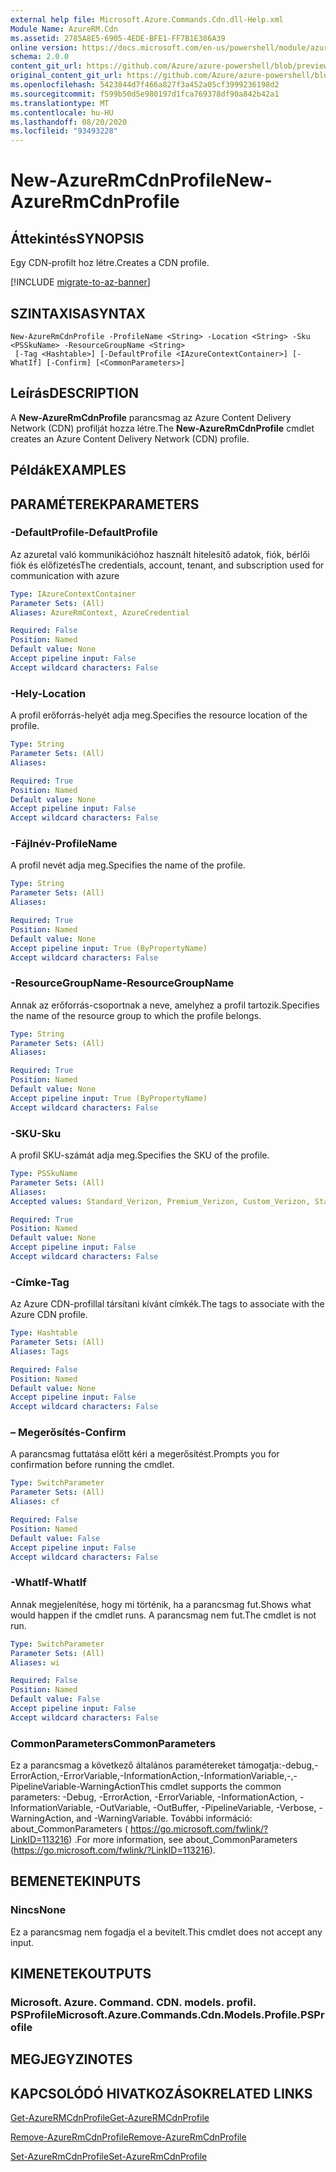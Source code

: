 ```yaml
---
external help file: Microsoft.Azure.Commands.Cdn.dll-Help.xml
Module Name: AzureRM.Cdn
ms.assetid: 2785A8E5-6905-4EDE-BFE1-FF7B1E386A39
online version: https://docs.microsoft.com/en-us/powershell/module/azurerm.cdn/new-azurermcdnprofile
schema: 2.0.0
content_git_url: https://github.com/Azure/azure-powershell/blob/preview/src/ResourceManager/Cdn/Commands.Cdn/help/New-AzureRmCdnProfile.md
original_content_git_url: https://github.com/Azure/azure-powershell/blob/preview/src/ResourceManager/Cdn/Commands.Cdn/help/New-AzureRmCdnProfile.md
ms.openlocfilehash: 5423844d7f466a827f3a452a05cf3999236198d2
ms.sourcegitcommit: f599b50d5e980197d1fca769378df90a842b42a1
ms.translationtype: MT
ms.contentlocale: hu-HU
ms.lasthandoff: 08/20/2020
ms.locfileid: "93493228"
---
```

# <span data-ttu-id="5b6b7-101">New-AzureRmCdnProfile</span><span class="sxs-lookup"><span data-stu-id="5b6b7-101">New-AzureRmCdnProfile</span></span>

## <span data-ttu-id="5b6b7-102">Áttekintés</span><span class="sxs-lookup"><span data-stu-id="5b6b7-102">SYNOPSIS</span></span>
<span data-ttu-id="5b6b7-103">Egy CDN-profilt hoz létre.</span><span class="sxs-lookup"><span data-stu-id="5b6b7-103">Creates a CDN profile.</span></span>

[!INCLUDE [migrate-to-az-banner](../../includes/migrate-to-az-banner.md)]

## <span data-ttu-id="5b6b7-104">SZINTAXISA</span><span class="sxs-lookup"><span data-stu-id="5b6b7-104">SYNTAX</span></span>

```
New-AzureRmCdnProfile -ProfileName <String> -Location <String> -Sku <PSSkuName> -ResourceGroupName <String>
 [-Tag <Hashtable>] [-DefaultProfile <IAzureContextContainer>] [-WhatIf] [-Confirm] [<CommonParameters>]
```

## <span data-ttu-id="5b6b7-105">Leírás</span><span class="sxs-lookup"><span data-stu-id="5b6b7-105">DESCRIPTION</span></span>
<span data-ttu-id="5b6b7-106">A **New-AzureRmCdnProfile** parancsmag az Azure Content Delivery Network (CDN) profilját hozza létre.</span><span class="sxs-lookup"><span data-stu-id="5b6b7-106">The **New-AzureRmCdnProfile** cmdlet creates an Azure Content Delivery Network (CDN) profile.</span></span>

## <span data-ttu-id="5b6b7-107">Példák</span><span class="sxs-lookup"><span data-stu-id="5b6b7-107">EXAMPLES</span></span>

## <span data-ttu-id="5b6b7-108">PARAMÉTEREK</span><span class="sxs-lookup"><span data-stu-id="5b6b7-108">PARAMETERS</span></span>

### <span data-ttu-id="5b6b7-109">-DefaultProfile</span><span class="sxs-lookup"><span data-stu-id="5b6b7-109">-DefaultProfile</span></span>
<span data-ttu-id="5b6b7-110">Az azuretal való kommunikációhoz használt hitelesítő adatok, fiók, bérlői fiók és előfizetés</span><span class="sxs-lookup"><span data-stu-id="5b6b7-110">The credentials, account, tenant, and subscription used for communication with azure</span></span>

```yaml
Type: IAzureContextContainer
Parameter Sets: (All)
Aliases: AzureRmContext, AzureCredential

Required: False
Position: Named
Default value: None
Accept pipeline input: False
Accept wildcard characters: False
```

### <span data-ttu-id="5b6b7-111">-Hely</span><span class="sxs-lookup"><span data-stu-id="5b6b7-111">-Location</span></span>
<span data-ttu-id="5b6b7-112">A profil erőforrás-helyét adja meg.</span><span class="sxs-lookup"><span data-stu-id="5b6b7-112">Specifies the resource location of the profile.</span></span>

```yaml
Type: String
Parameter Sets: (All)
Aliases:

Required: True
Position: Named
Default value: None
Accept pipeline input: False
Accept wildcard characters: False
```

### <span data-ttu-id="5b6b7-113">-Fájlnév</span><span class="sxs-lookup"><span data-stu-id="5b6b7-113">-ProfileName</span></span>
<span data-ttu-id="5b6b7-114">A profil nevét adja meg.</span><span class="sxs-lookup"><span data-stu-id="5b6b7-114">Specifies the name of the profile.</span></span>

```yaml
Type: String
Parameter Sets: (All)
Aliases:

Required: True
Position: Named
Default value: None
Accept pipeline input: True (ByPropertyName)
Accept wildcard characters: False
```

### <span data-ttu-id="5b6b7-115">-ResourceGroupName</span><span class="sxs-lookup"><span data-stu-id="5b6b7-115">-ResourceGroupName</span></span>
<span data-ttu-id="5b6b7-116">Annak az erőforrás-csoportnak a neve, amelyhez a profil tartozik.</span><span class="sxs-lookup"><span data-stu-id="5b6b7-116">Specifies the name of the resource group to which the profile belongs.</span></span>

```yaml
Type: String
Parameter Sets: (All)
Aliases:

Required: True
Position: Named
Default value: None
Accept pipeline input: True (ByPropertyName)
Accept wildcard characters: False
```

### <span data-ttu-id="5b6b7-117">-SKU</span><span class="sxs-lookup"><span data-stu-id="5b6b7-117">-Sku</span></span>
<span data-ttu-id="5b6b7-118">A profil SKU-számát adja meg.</span><span class="sxs-lookup"><span data-stu-id="5b6b7-118">Specifies the SKU of the profile.</span></span>

```yaml
Type: PSSkuName
Parameter Sets: (All)
Aliases:
Accepted values: Standard_Verizon, Premium_Verizon, Custom_Verizon, Standard_Akamai, Standard_ChinaCdn

Required: True
Position: Named
Default value: None
Accept pipeline input: False
Accept wildcard characters: False
```

### <span data-ttu-id="5b6b7-119">-Címke</span><span class="sxs-lookup"><span data-stu-id="5b6b7-119">-Tag</span></span>
<span data-ttu-id="5b6b7-120">Az Azure CDN-profillal társítani kívánt címkék.</span><span class="sxs-lookup"><span data-stu-id="5b6b7-120">The tags to associate with the Azure CDN profile.</span></span>

```yaml
Type: Hashtable
Parameter Sets: (All)
Aliases: Tags

Required: False
Position: Named
Default value: None
Accept pipeline input: False
Accept wildcard characters: False
```

### <span data-ttu-id="5b6b7-121">– Megerősítés</span><span class="sxs-lookup"><span data-stu-id="5b6b7-121">-Confirm</span></span>
<span data-ttu-id="5b6b7-122">A parancsmag futtatása előtt kéri a megerősítést.</span><span class="sxs-lookup"><span data-stu-id="5b6b7-122">Prompts you for confirmation before running the cmdlet.</span></span>

```yaml
Type: SwitchParameter
Parameter Sets: (All)
Aliases: cf

Required: False
Position: Named
Default value: False
Accept pipeline input: False
Accept wildcard characters: False
```

### <span data-ttu-id="5b6b7-123">-WhatIf</span><span class="sxs-lookup"><span data-stu-id="5b6b7-123">-WhatIf</span></span>
<span data-ttu-id="5b6b7-124">Annak megjelenítése, hogy mi történik, ha a parancsmag fut.</span><span class="sxs-lookup"><span data-stu-id="5b6b7-124">Shows what would happen if the cmdlet runs.</span></span>
<span data-ttu-id="5b6b7-125">A parancsmag nem fut.</span><span class="sxs-lookup"><span data-stu-id="5b6b7-125">The cmdlet is not run.</span></span>

```yaml
Type: SwitchParameter
Parameter Sets: (All)
Aliases: wi

Required: False
Position: Named
Default value: False
Accept pipeline input: False
Accept wildcard characters: False
```

### <span data-ttu-id="5b6b7-126">CommonParameters</span><span class="sxs-lookup"><span data-stu-id="5b6b7-126">CommonParameters</span></span>
<span data-ttu-id="5b6b7-127">Ez a parancsmag a következő általános paramétereket támogatja:-debug,-ErrorAction,-ErrorVariable,-InformationAction,-InformationVariable,-,-PipelineVariable-WarningAction</span><span class="sxs-lookup"><span data-stu-id="5b6b7-127">This cmdlet supports the common parameters: -Debug, -ErrorAction, -ErrorVariable, -InformationAction, -InformationVariable, -OutVariable, -OutBuffer, -PipelineVariable, -Verbose, -WarningAction, and -WarningVariable.</span></span> <span data-ttu-id="5b6b7-128">További információ: about_CommonParameters ( https://go.microsoft.com/fwlink/?LinkID=113216) .</span><span class="sxs-lookup"><span data-stu-id="5b6b7-128">For more information, see about_CommonParameters (https://go.microsoft.com/fwlink/?LinkID=113216).</span></span>

## <span data-ttu-id="5b6b7-129">BEMENETEK</span><span class="sxs-lookup"><span data-stu-id="5b6b7-129">INPUTS</span></span>

### <span data-ttu-id="5b6b7-130">Nincs</span><span class="sxs-lookup"><span data-stu-id="5b6b7-130">None</span></span>
<span data-ttu-id="5b6b7-131">Ez a parancsmag nem fogadja el a bevitelt.</span><span class="sxs-lookup"><span data-stu-id="5b6b7-131">This cmdlet does not accept any input.</span></span>

## <span data-ttu-id="5b6b7-132">KIMENETEK</span><span class="sxs-lookup"><span data-stu-id="5b6b7-132">OUTPUTS</span></span>

### <span data-ttu-id="5b6b7-133">Microsoft. Azure. Command. CDN. models. profil. PSProfile</span><span class="sxs-lookup"><span data-stu-id="5b6b7-133">Microsoft.Azure.Commands.Cdn.Models.Profile.PSProfile</span></span>

## <span data-ttu-id="5b6b7-134">MEGJEGYZI</span><span class="sxs-lookup"><span data-stu-id="5b6b7-134">NOTES</span></span>

## <span data-ttu-id="5b6b7-135">KAPCSOLÓDÓ HIVATKOZÁSOK</span><span class="sxs-lookup"><span data-stu-id="5b6b7-135">RELATED LINKS</span></span>

[<span data-ttu-id="5b6b7-136">Get-AzureRMCdnProfile</span><span class="sxs-lookup"><span data-stu-id="5b6b7-136">Get-AzureRMCdnProfile</span></span>](./Get-AzureRMCdnProfile.md)

[<span data-ttu-id="5b6b7-137">Remove-AzureRmCdnProfile</span><span class="sxs-lookup"><span data-stu-id="5b6b7-137">Remove-AzureRmCdnProfile</span></span>](./Remove-AzureRmCdnProfile.md)

[<span data-ttu-id="5b6b7-138">Set-AzureRmCdnProfile</span><span class="sxs-lookup"><span data-stu-id="5b6b7-138">Set-AzureRmCdnProfile</span></span>](./Set-AzureRmCdnProfile.md)


